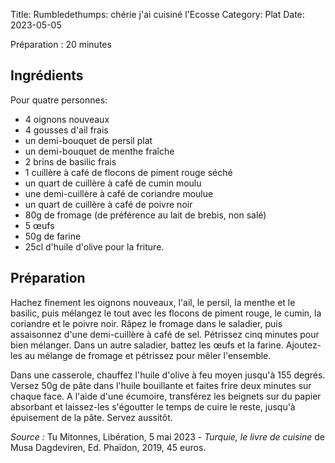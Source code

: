 Title: Rumbledethumps: chérie j'ai cuisiné l'Ecosse
Category: Plat
Date: 2023-05-05

Préparation : 20 minutes

## Ingrédients

Pour quatre personnes:

* 4 oignons nouveaux
* 4 gousses d'ail frais
* un demi-bouquet de persil plat
* un demi-bouquet de menthe fraîche
* 2 brins de basilic frais
* 1 cuillère à café de flocons de piment rouge séché
* un quart de cuillère à café de cumin moulu
* une demi-cuillère à café de coriandre moulue 
* un quart de cuillère à café de poivre noir
* 80g de fromage (de préférence au lait de brebis, non salé)
* 5 œufs
* 50g de farine
* 25cl d'huile d'olive pour la friture.

## Préparation

Hachez finement les oignons nouveaux, l'ail, le persil, la menthe et le basilic, puis mélangez le
tout avec les flocons de piment rouge, le cumin, la coriandre et le poivre noir. Râpez le fromage
dans le saladier, puis assaisonnez d'une demi-cuillère à café de sel. Pétrissez cinq minutes pour
bien mélanger. Dans un autre saladier, battez les œufs et la farine. Ajoutez-les au mélange de
fromage et pétrissez pour mêler l'ensemble.

Dans une casserole, chauffez l'huile d'olive à feu moyen jusqu'à 155 degrés. Versez 50g de pâte
dans l'huile bouillante et faites frire deux minutes sur chaque face. A l'aide d'une écumoire,
transférez les beignets sur du papier absorbant et laissez-les s'égoutter le temps de cuire le
reste, jusqu'à épuisement de la pâte. Servez aussitôt.


*Source :* Tu Mitonnes, Libération, 5 mai 2023 - *Turquie, le livre de cuisine* de Musa Dagdeviren, Ed. Phaïdon, 2019, 45 euros.

